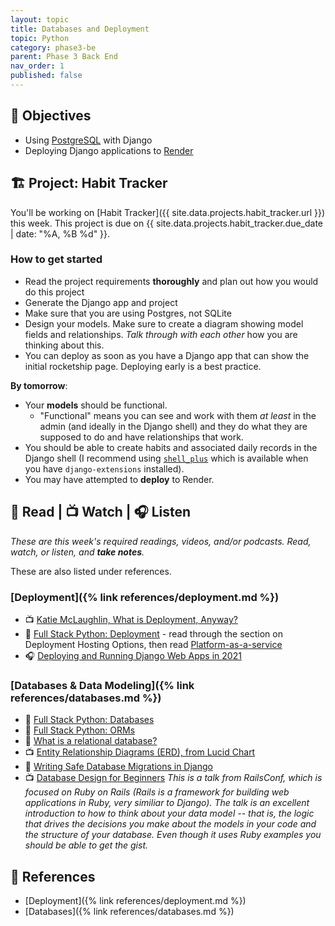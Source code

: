 ```yaml
---
layout: topic
title: Databases and Deployment
topic: Python
category: phase3-be
parent: Phase 3 Back End
nav_order: 1
published: false
---
```


## 🎯 Objectives

- Using [PostgreSQL](https://www.postgresql.org/) with Django
- Deploying Django applications to [Render](https://www.render.com/)


## 🏗️ Project: Habit Tracker

You'll be working on [Habit Tracker]({{ site.data.projects.habit_tracker.url }}) this week. This project is due on {{ site.data.projects.habit_tracker.due_date | date: "%A, %B %d" }}.

### How to get started

- Read the project requirements **thoroughly** and plan out how you would do this project
- Generate the Django app and project
- Make sure that you are using Postgres, not SQLite
- Design your models. Make sure to create a diagram showing model fields and relationships. _Talk through with each other_ how you are thinking about this.
- You can deploy as soon as you have a Django app that can show the initial rocketship page. Deploying early is a best practice.

**By tomorrow**:

- Your **models** should be functional.
    - "Functional" means you can see and work with them _at least_ in the admin (and ideally in the Django shell) and they do what they are supposed to do and have relationships that work.
- You should be able to create habits and associated daily records in the Django shell (I recommend using [`shell_plus`](https://django-extensions.readthedocs.io/en/latest/shell_plus.html) which is available when you have `django-extensions` installed).
- You may have attempted to **deploy** to Render.

## 📖 Read | 📺 Watch | 🎧 Listen

_These are this week's required readings, videos, and/or podcasts. Read, watch, or listen, and **take notes**._

These are also listed under references.

### [Deployment]({% link references/deployment.md %})

- 📺 [Katie McLaughlin, What is Deployment, Anyway?](https://2021.djangocon.us/talks/what-is-deployment-anyway/)
- 📖 [Full Stack Python: Deployment](https://www.fullstackpython.com/deployment.html) - read through the section on Deployment Hosting Options, then read [Platform-as-a-service](https://www.fullstackpython.com/platform-as-a-service.html)
- 🎧 [Deploying and Running Django Web Apps in 2021](https://talkpython.fm/episodes/show/301/deploying-and-running-django-web-apps-in-2021)

### [Databases & Data Modeling]({% link references/databases.md %})

- 📖 [Full Stack Python: Databases](https://www.fullstackpython.com/databases.html)
- 📖 [Full Stack Python: ORMs](https://www.fullstackpython.com/object-relational-mappers-orms.html)
- 📖 [What is a relational database?](https://www.techtarget.com/searchdatamanagement/definition/relational-database)
- 📺 [Entity Relationship Diagrams (ERD), from Lucid Chart](https://www.youtube.com/watch?v=QpdhBUYk7Kk)
- 📖 [Writing Safe Database Migrations in Django](https://markusholtermann.eu/2021/06/writing-safe-database-migrations-in-django/)
- 📺 [Database Design for Beginners](https://youtu.be/1VsSXRPEBo0) _This is a talk from RailsConf, which is focused on Ruby on Rails (Rails is a framework for building web applications in Ruby, very similiar to Django). The talk is an excellent introduction to how to think about your data model -- that is, the logic that drives the decisions you make about the models in your code and the structure of your database. Even though it uses Ruby examples you should be able to get the gist._

## 🔖 References

- [Deployment]({% link references/deployment.md %})
- [Databases]({% link references/databases.md %})
